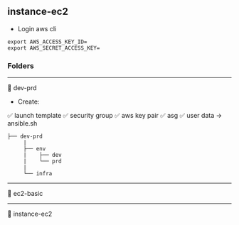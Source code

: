 ## instance-ec2

* Login aws cli
```
export AWS_ACCESS_KEY_ID=
export AWS_SECRET_ACCESS_KEY=
```

### Folders
---

:file_folder: dev-prd

* Create:

:white_check_mark: launch template
:white_check_mark: security group
:white_check_mark: aws key pair
:white_check_mark: asg
:white_check_mark: user data -> ansible.sh


```
├── dev-prd 
     |
     ├── env
     |    ├── dev
     |    └── prd
     |
     └── infra
```
---

:file_folder: ec2-basic

---

:file_folder: instance-ec2
